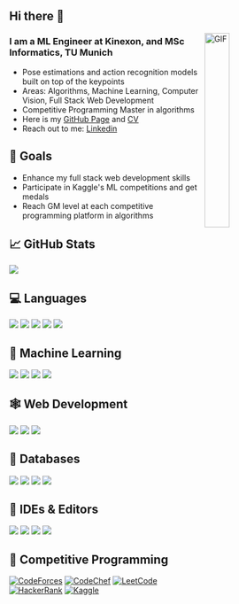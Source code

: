 ## Hi there 👋

</p>

<img align="right" width = 30% alt="GIF" src="https://media.tenor.com/flflC6GFzO8AAAAM/sultan-alrefaei-programmer.gif" />

### I am a ML Engineer at Kinexon, and MSc Informatics, TU Munich

- Pose estimations and action recognition models built on top of the keypoints
- Areas: Algorithms, Machine Learning, Computer Vision, Full Stack Web Development
- Competitive Programming Master in algorithms
- Here is my [GitHub Page](https://metehkaya.github.io/) and [CV](https://metehkaya.github.io/data/MetehanKaya_CV.pdf)
- Reach out to me: [Linkedin](https://www.linkedin.com/in/kayametehan/)

## 🚀 Goals

- Enhance my full stack web development skills
- Participate in Kaggle's ML competitions and get medals
- Reach GM level at each competitive programming platform in algorithms

## &#x1f4c8; GitHub Stats

<p><img src="https://github-readme-streak-stats.herokuapp.com/?user=metehkaya" /></p>

## 💻 Languages

<p float="left">
  <img src="https://img.shields.io/badge/c++-%2300599C.svg?style=for-the-badge&logo=c%2B%2B&logoColor=white"/>
  <img src="https://img.shields.io/badge/python-3670A0?style=for-the-badge&logo=python&logoColor=yellow"/>
  <img src="https://img.shields.io/badge/java-%23ED8B00.svg?style=for-the-badge&logo=openjdk&logoColor=white"/>
  <img src="https://img.shields.io/badge/go-%2300ADD8.svg?style=for-the-badge&logo=go&logoColor=white"/>
  <img src="https://img.shields.io/badge/r-%23276DC3.svg?style=for-the-badge&logo=r&logoColor=white"/>

## 🤖 Machine Learning

<p float="left">
  <img src="https://img.shields.io/badge/PyTorch-%23EE4C2C.svg?style=for-the-badge&logo=PyTorch&logoColor=white"/>
  <img src="https://img.shields.io/badge/TensorFlow-FF6F00?style=for-the-badge&logo=TensorFlow&logoColor=white"/>
  <img src="https://img.shields.io/badge/Keras-%23D00000.svg?style=for-the-badge&logo=Keras&logoColor=white"/>
  <img src="https://img.shields.io/badge/scikit--learn-%23F7931E.svg?style=for-the-badge&logo=scikit-learn&logoColor=blue"/>

## 🕸 Web Development

<p float="left">
  <img src="https://img.shields.io/badge/express.js-%23404d59.svg?style=for-the-badge&logo=express&logoColor=%2361DAFB"/>
  <img src="https://img.shields.io/badge/react-%2320232a.svg?style=for-the-badge&logo=react&logoColor=%2361DAFB"/>
  <img src="https://img.shields.io/badge/node.js-6DA55F?style=for-the-badge&logo=node.js&logoColor=white"/>

## 💾 Databases

<p float="left">
  <img src="https://img.shields.io/badge/mysql-%2300f.svg?style=for-the-badge&logo=mysql&logoColor=white"/>
  <img src="https://img.shields.io/badge/redis-%23DD0031.svg?style=for-the-badge&logo=redis&logoColor=white"/>
  <img src="https://img.shields.io/badge/MongoDB-%234ea94b.svg?style=for-the-badge&logo=mongodb&logoColor=white"/>
  <img src="https://img.shields.io/badge/postgres-%23316192.svg?style=for-the-badge&logo=postgresql&logoColor=white"/>

## 🔧 IDEs & Editors

<p float="left">
  <img src="https://img.shields.io/badge/Visual%20Studio%20Code-0078d7.svg?style=for-the-badge&logo=visual-studio-code&logoColor=white"/>
  <img src="https://img.shields.io/badge/pycharm-143?style=for-the-badge&logo=pycharm&logoColor=green&color=black"/>
  <img src="https://img.shields.io/badge/Eclipse-FE7A16.svg?style=for-the-badge&logo=Eclipse&logoColor=purple&color=orange"/>
  <img src="https://img.shields.io/badge/IntelliJIDEA-000000.svg?style=for-the-badge&logo=intellij-idea&logoColor=white"/>

## 🏁 Competitive Programming

<p float="left">
<a href="https://codeforces.com/profile/Mefarnis"><img src="https://img.shields.io/badge/Codeforces-445f9d?style=for-the-badge&logo=Codeforces&logoColor=yellow" alt="CodeForces" /></a>
<a href="https://www.codechef.com/users/mefarnis"><img src="https://img.shields.io/badge/CodeChef-%23964B00.svg?style=for-the-badge&logo=CodeChef&logoColor=white" alt="CodeChef" /></a>
<a href="https://leetcode.com/mefarnis/"><img src="https://img.shields.io/badge/LeetCode-000000?style=for-the-badge&logo=LeetCode&logoColor=#d16c06" alt="LeetCode" /></a>
<a href="https://www.hackerrank.com/SoloTurk"><img src="https://img.shields.io/badge/-Hackerrank-2EC866?style=for-the-badge&logo=HackerRank&logoColor=black" alt="HackerRank" /></a>
<a href="https://www.kaggle.com/mefarnis"><img src="https://img.shields.io/badge/Kaggle-035a7d?style=for-the-badge&logo=kaggle&logoColor=white" alt="Kaggle" /></a>

</p>
